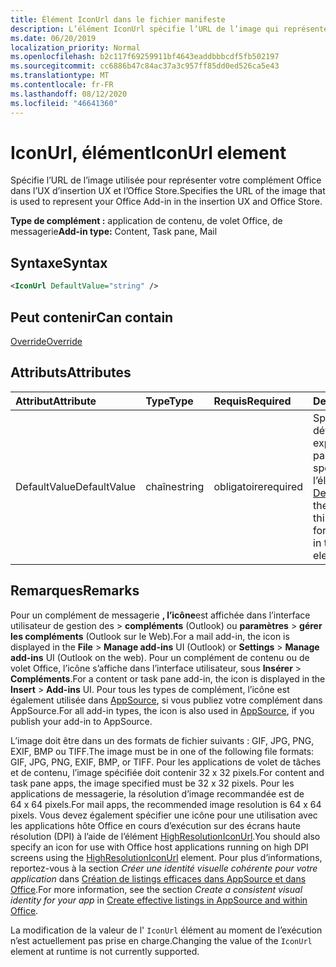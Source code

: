 ```yaml
---
title: Élément IconUrl dans le fichier manifeste
description: L’élément IconUrl spécifie l’URL de l’image qui représente votre complément Office dans l’expérience utilisateur d’insertion et dans l’Office Store.
ms.date: 06/20/2019
localization_priority: Normal
ms.openlocfilehash: b2c117f69259911bf4643eaddbbbcdf5fb502197
ms.sourcegitcommit: cc6886b47c84ac37a3c957ff85dd0ed526ca5e43
ms.translationtype: MT
ms.contentlocale: fr-FR
ms.lasthandoff: 08/12/2020
ms.locfileid: "46641360"
---
```

# <a name="iconurl-element"></a><span data-ttu-id="75dae-103">IconUrl, élément</span><span class="sxs-lookup"><span data-stu-id="75dae-103">IconUrl element</span></span>

<span data-ttu-id="75dae-104">Spécifie l’URL de l’image utilisée pour représenter votre complément Office dans l’UX d’insertion UX et l’Office Store.</span><span class="sxs-lookup"><span data-stu-id="75dae-104">Specifies the URL of the image that is used to represent your Office Add-in in the insertion UX and Office Store.</span></span>

<span data-ttu-id="75dae-105">**Type de complément :** application de contenu, de volet Office, de messagerie</span><span class="sxs-lookup"><span data-stu-id="75dae-105">**Add-in type:** Content, Task pane, Mail</span></span>

## <a name="syntax"></a><span data-ttu-id="75dae-106">Syntaxe</span><span class="sxs-lookup"><span data-stu-id="75dae-106">Syntax</span></span>

```XML
<IconUrl DefaultValue="string" />
```

## <a name="can-contain"></a><span data-ttu-id="75dae-107">Peut contenir</span><span class="sxs-lookup"><span data-stu-id="75dae-107">Can contain</span></span>

[<span data-ttu-id="75dae-108">Override</span><span class="sxs-lookup"><span data-stu-id="75dae-108">Override</span></span>](override.md)

## <a name="attributes"></a><span data-ttu-id="75dae-109">Attributs</span><span class="sxs-lookup"><span data-stu-id="75dae-109">Attributes</span></span>

|<span data-ttu-id="75dae-110">Attribut</span><span class="sxs-lookup"><span data-stu-id="75dae-110">Attribute</span></span>|<span data-ttu-id="75dae-111">Type</span><span class="sxs-lookup"><span data-stu-id="75dae-111">Type</span></span>|<span data-ttu-id="75dae-112">Requis</span><span class="sxs-lookup"><span data-stu-id="75dae-112">Required</span></span>|<span data-ttu-id="75dae-113">Description</span><span class="sxs-lookup"><span data-stu-id="75dae-113">Description</span></span>|
|:-----|:-----|:-----|:-----|
|<span data-ttu-id="75dae-114">DefaultValue</span><span class="sxs-lookup"><span data-stu-id="75dae-114">DefaultValue</span></span>|<span data-ttu-id="75dae-115">chaîne</span><span class="sxs-lookup"><span data-stu-id="75dae-115">string</span></span>|<span data-ttu-id="75dae-116">obligatoire</span><span class="sxs-lookup"><span data-stu-id="75dae-116">required</span></span>|<span data-ttu-id="75dae-117">Spécifie la valeur par défaut de ce paramètre, exprimée pour les paramètres régionaux spécifiés dans l’élément [DefaultLocale](defaultlocale.md).</span><span class="sxs-lookup"><span data-stu-id="75dae-117">Specifies the default value for this setting, expressed for the locale specified in the [DefaultLocale](defaultlocale.md) element.</span></span>|

## <a name="remarks"></a><span data-ttu-id="75dae-118">Remarques</span><span class="sxs-lookup"><span data-stu-id="75dae-118">Remarks</span></span>

<span data-ttu-id="75dae-119">Pour un complément de messagerie **, l’icône**est affichée dans l’interface utilisateur de gestion des  >  **compléments** (Outlook) ou **paramètres**  >  **gérer les compléments** (Outlook sur le Web).</span><span class="sxs-lookup"><span data-stu-id="75dae-119">For a mail add-in, the icon is displayed in the **File** > **Manage add-ins** UI (Outlook) or **Settings** > **Manage add-ins** UI (Outlook on the web).</span></span> <span data-ttu-id="75dae-120">Pour un complément de contenu ou de volet Office, l’icône s’affiche dans l’interface utilisateur, sous **Insérer** > **Compléments**.</span><span class="sxs-lookup"><span data-stu-id="75dae-120">For a content or task pane add-in, the icon is displayed in the **Insert** > **Add-ins** UI.</span></span> <span data-ttu-id="75dae-121">Pour tous les types de complément, l’icône est également utilisée dans [AppSource](https://appsource.microsoft.com), si vous publiez votre complément dans AppSource.</span><span class="sxs-lookup"><span data-stu-id="75dae-121">For all add-in types, the icon is also used in [AppSource](https://appsource.microsoft.com), if you publish your add-in to AppSource.</span></span>

<span data-ttu-id="75dae-122">L’image doit être dans un des formats de fichier suivants : GIF, JPG, PNG, EXIF, BMP ou TIFF.</span><span class="sxs-lookup"><span data-stu-id="75dae-122">The image must be in one of the following file formats: GIF, JPG, PNG, EXIF, BMP, or TIFF.</span></span> <span data-ttu-id="75dae-123">Pour les applications de volet de tâches et de contenu, l’image spécifiée doit contenir 32 x 32 pixels.</span><span class="sxs-lookup"><span data-stu-id="75dae-123">For content and task pane apps, the image specified must be 32 x 32 pixels.</span></span> <span data-ttu-id="75dae-124">Pour les applications de messagerie, la résolution d’image recommandée est de 64 x 64 pixels.</span><span class="sxs-lookup"><span data-stu-id="75dae-124">For mail apps, the recommended image resolution is 64 x 64 pixels.</span></span> <span data-ttu-id="75dae-125">Vous devez également spécifier une icône pour une utilisation avec les applications hôte Office en cours d’exécution sur des écrans haute résolution (DPI) à l’aide de l’élément [HighResolutionIconUrl](highresolutioniconurl.md).</span><span class="sxs-lookup"><span data-stu-id="75dae-125">You should also specify an icon for use with Office host applications running on high DPI screens using the [HighResolutionIconUrl](highresolutioniconurl.md) element.</span></span> <span data-ttu-id="75dae-126">Pour plus d’informations, reportez-vous à la section _Créer une identité visuelle cohérente pour votre application_ dans [Création de listings efficaces dans AppSource et dans Office](/office/dev/store/create-effective-office-store-listings#create-a-consistent-visual-identity).</span><span class="sxs-lookup"><span data-stu-id="75dae-126">For more information, see the section _Create a consistent visual identity for your app_ in [Create effective listings in AppSource and within Office](/office/dev/store/create-effective-office-store-listings#create-a-consistent-visual-identity).</span></span>

<span data-ttu-id="75dae-127">La modification de la valeur de l' `IconUrl` élément au moment de l’exécution n’est actuellement pas prise en charge.</span><span class="sxs-lookup"><span data-stu-id="75dae-127">Changing the value of the `IconUrl` element at runtime is not currently supported.</span></span>